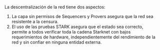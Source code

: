 La descentralización de la red tiene dos aspectos:

1. La capa sin permisos de Sequencers y Provers asegura que la red sea resistente a la censura.
2. El uso de las pruebas STARK asegura que el estado sea correcto, permite a todos verificar toda la cadena Starknet con bajos requerimientos de hardware, independientemente del rendimiento de la red y sin confiar en ninguna entidad externa.